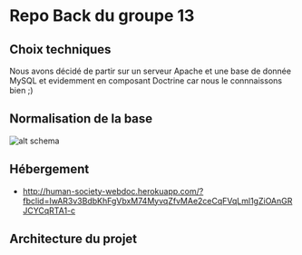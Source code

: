 # Repo Back du groupe 13

## Choix techniques

Nous avons décidé de partir sur un serveur Apache et une base de donnée MySQL et evidemment en composant Doctrine car nous le connnaissons bien ;)

## Normalisation de la base

![alt schema](https://i.goopics.net/aDerA.jpg)

## Hébergement 

+ http://human-society-webdoc.herokuapp.com/?fbclid=IwAR3v3BdbKhFgVbxM74MyvqZfvMAe2ceCqFVqLml1gZiOAnGRJCYCqRTA1-c

## Architecture du projet

